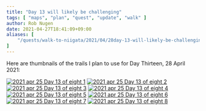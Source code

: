 ```yaml
---
title: "Day 13 will likely be challenging"
tags: [ "maps", "plan", "quest", "update", "walk" ]
author: Rob Nugen
date: 2021-04-27T18:41:09+09:00
aliases: [
    "/quests/walk-to-niigata/2021/04/28day-13-will-likely-be-challenging",
]
---
```

Here are thumbnails of the trails I plan to use for Day Thirteen, 28 April 2021:

[![2021 apr 25 Day 13 of eight 1](//b.robnugen.com/quests/walk-to-niigata/2021/route_plans/print/thumbs/2021_apr_25_Day_13_of_eight_1.png)](//b.robnugen.com/quests/walk-to-niigata/2021/route_plans/print/2021_apr_25_Day_13_of_eight_1.png)
[![2021 apr 25 Day 13 of eight 2](//b.robnugen.com/quests/walk-to-niigata/2021/route_plans/print/thumbs/2021_apr_25_Day_13_of_eight_2.png)](//b.robnugen.com/quests/walk-to-niigata/2021/route_plans/print/2021_apr_25_Day_13_of_eight_2.png)
[![2021 apr 25 Day 13 of eight 3](//b.robnugen.com/quests/walk-to-niigata/2021/route_plans/print/thumbs/2021_apr_25_Day_13_of_eight_3.png)](//b.robnugen.com/quests/walk-to-niigata/2021/route_plans/print/2021_apr_25_Day_13_of_eight_3.png)
[![2021 apr 25 Day 13 of eight 4](//b.robnugen.com/quests/walk-to-niigata/2021/route_plans/print/thumbs/2021_apr_25_Day_13_of_eight_4.png)](//b.robnugen.com/quests/walk-to-niigata/2021/route_plans/print/2021_apr_25_Day_13_of_eight_4.png)
[![2021 apr 25 Day 13 of eight 5](//b.robnugen.com/quests/walk-to-niigata/2021/route_plans/print/thumbs/2021_apr_25_Day_13_of_eight_5.png)](//b.robnugen.com/quests/walk-to-niigata/2021/route_plans/print/2021_apr_25_Day_13_of_eight_5.png)
[![2021 apr 25 Day 13 of eight 6](//b.robnugen.com/quests/walk-to-niigata/2021/route_plans/print/thumbs/2021_apr_25_Day_13_of_eight_6.png)](//b.robnugen.com/quests/walk-to-niigata/2021/route_plans/print/2021_apr_25_Day_13_of_eight_6.png)
[![2021 apr 25 Day 13 of eight 7](//b.robnugen.com/quests/walk-to-niigata/2021/route_plans/print/thumbs/2021_apr_25_Day_13_of_eight_7.png)](//b.robnugen.com/quests/walk-to-niigata/2021/route_plans/print/2021_apr_25_Day_13_of_eight_7.png)
[![2021 apr 25 Day 13 of eight 8](//b.robnugen.com/quests/walk-to-niigata/2021/route_plans/print/thumbs/2021_apr_25_Day_13_of_eight_8.png)](//b.robnugen.com/quests/walk-to-niigata/2021/route_plans/print/2021_apr_25_Day_13_of_eight_8.png)
